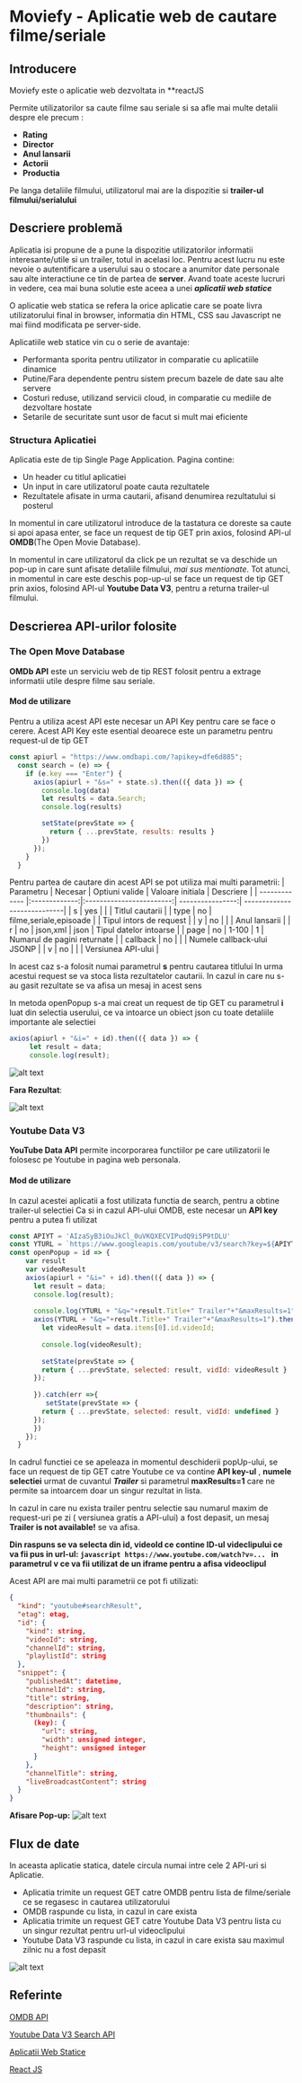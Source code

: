 # Moviefy - Aplicatie web de cautare filme/seriale

## Introducere
Moviefy este o aplicatie web dezvoltata in **reactJS

Permite utilizatorilor sa caute filme sau seriale si sa afle mai multe detalii despre ele precum :

- **Rating**
- **Director**
- **Anul lansarii**
- **Actorii**
- **Productia**

Pe langa detaliile filmului, utilizatorul mai are la dispozitie si **trailer-ul filmului/serialului**

## Descriere problemă 
Aplicatia isi propune de a pune la dispozitie utilizatorilor informatii interesante/utile si un trailer, totul in acelasi loc.
Pentru acest lucru nu este nevoie o autentificare a userului sau o stocare a anumitor date personale sau alte interactiune ce tin de partea de **server**.
Avand toate aceste lucruri in vedere, cea mai buna solutie este aceea a unei ***aplicatii web statice***

O aplicatie web statica se refera la orice aplicatie care se poate livra utilizatorului final in browser, informatia din HTML, CSS sau Javascript ne mai fiind modificata pe server-side.

Aplicatiile web statice vin cu o serie de avantaje:
- Performanta sporita pentru utilizator in comparatie cu aplicatiile dinamice
- Putine/Fara dependente pentru sistem precum bazele de date sau alte servere
- Costuri reduse, utilizand servicii cloud, in comparatie cu mediile de dezvoltare hostate
- Setarile de securitate sunt usor de facut si mult mai eficiente

### Structura Aplicatiei
Aplicatia este de tip Single Page Application.
Pagina contine:
- Un header cu titlul aplicatiei
- Un input in care utilizatorul poate cauta rezultatele
- Rezultatele afisate in urma cautarii, afisand denumirea rezultatului si posterul

In momentul in care utilizatorul introduce de la tastatura ce doreste sa caute si apoi apasa enter, se face un request de tip GET prin axios, folosind API-ul **OMDB**(The Open Movie Database).

In momentul in care utilizatorul da click pe un rezultat se va deschide un pop-up in care sunt afisate detaliile filmului, _mai sus mentionate_. Tot atunci, in momentul in care este deschis pop-up-ul se face un request de tip GET prin axios, folosind API-ul **Youtube Data V3**, pentru a returna trailer-ul filmului.

## Descrierea API-urilor folosite
### The Open Move Database
**OMDb API** este un serviciu web de tip REST folosit pentru a extrage informatii utile despre filme sau seriale.
#### Mod de utilizare
Pentru a utiliza acest API este necesar un API Key pentru care se face o cerere.
Acest API Key este esential deoarece este un parametru pentru request-ul de tip GET 

```javascript
const apiurl = "https://www.omdbapi.com/?apikey=dfe6d885";
  const search = (e) => {
    if (e.key === "Enter") {
      axios(apiurl + "&s=" + state.s).then(({ data }) => {
        console.log(data)
        let results = data.Search;
        console.log(results)

        setState(prevState => {
          return { ...prevState, results: results }
        })
      });
    }
  }
 ```
 Pentru partea de cautare din acest API se pot utiliza mai multi parametrii:
 | Parametru    | Necesar       | Optiuni valide           | Valoare initiala | Descriere                   |
| ------------- |:-------------:|:------------------------:| ----------------:| ----------------------------|
| s             | yes           |                          | <empty>          | Titlul cautarii             |
| type          | no            |   filme,seriale,episoade | <empty>          | Tipul intors de request     |
| y             | no            |                          | <empty>          | Anul lansarii               |
| r             | no            |    json,xml              | json             | Tipul datelor intoarse      |
| page          | no            |    1-100                 | 1                | Numarul de pagini returnate |
| callback      | no            |                          | <empty>          | Numele callback-ului JSONP  |
| v             | no            |                          | <empty>          | Versiunea API-ului          |

 In acest caz s-a folosit numai parametrul **s** pentru cautarea titlului
 In urma acestui request se va stoca lista rezultatelor cautarii. In cazul in care nu s-au gasit rezultate se va afisa un mesaj in acest sens
 
 In metoda openPopup s-a mai creat un request de tip GET cu parametrul **i** luat din selectia userului, ce va intoarce un obiect json cu toate detaliile importante ale selectiei
 ```javascript
 axios(apiurl + "&i=" + id).then(({ data }) => {
      let result = data;
      console.log(result);
 ```
 
 ![alt text](https://github.com/RaresPopaMihai/Moviefy/blob/master/pics/Main%20Page.JPG "Pagina Principala")
 
 **Fara Rezultat**:
 
  ![alt text](https://github.com/RaresPopaMihai/Moviefy/blob/master/pics/Main%20Page%20-%20No%20Result.JPG "Pagina Principala Fara Rezultat")

### Youtube Data V3
**YouTube Data API** permite incorporarea functiilor pe care utilizatorii le folosesc pe Youtube in pagina web personala.
#### Mod de utilizare
In cazul acestei aplicatii a fost utilizata functia de search, pentru a obtine trailer-ul selectiei
Ca si in cazul API-ului OMDB, este necesar un **API key** pentru a putea fi utilizat
```javascript
const APIYT = 'AIzaSyB3iOuJkCl_0uVKQXECVIPudQ9i5P9tDLU'
const YTURL = `https://www.googleapis.com/youtube/v3/search?key=${APIYT}`
const openPopup = id => {
    var result
    var videoResult
    axios(apiurl + "&i=" + id).then(({ data }) => {
      let result = data;
      console.log(result);
      
      console.log(YTURL + "&q="+result.Title+" Trailer"+"&maxResults=1")
      axios(YTURL + "&q="+result.Title+" Trailer"+"&maxResults=1").then(({data}) =>{
        let videoResult = data.items[0].id.videoId;
        
        console.log(videoResult);
        
        setState(prevState => {
        return { ...prevState, selected: result, vidId: videoResult }
      });
        
      }).catch(err =>{
         setState(prevState => {
        return { ...prevState, selected: result, vidId: undefined }
      });
      })
    }); 
  }
```
In cadrul functiei ce se apeleaza in momentul deschiderii popUp-ului, se face un request de tip GET catre Youtube ce va contine **API key-ul** , **numele selectiei** urmat de cuvantul **_Trailer_** si parametrul **maxResults=1** care ne permite sa intoarcem doar un singur rezultat in lista.

In cazul in care nu exista trailer pentru selectie sau numarul maxim de request-uri pe zi ( versiunea gratis a API-ului) a fost depasit, un mesaj **Trailer is not available!** se va afisa.

**Din raspuns se va selecta din id, videoId ce contine ID-ul videclipului ce va fii pus in url-ul: ```javascript https://www.youtube.com/watch?v=... ``` in parametrul v ce va fii utilizat de un iframe pentru a afisa videoclipul**

Acest API are mai multi parametrii ce pot fi utilizati:
```json
{
  "kind": "youtube#searchResult",
  "etag": etag,
  "id": {
    "kind": string,
    "videoId": string,
    "channelId": string,
    "playlistId": string
  },
  "snippet": {
    "publishedAt": datetime,
    "channelId": string,
    "title": string,
    "description": string,
    "thumbnails": {
      (key): {
        "url": string,
        "width": unsigned integer,
        "height": unsigned integer
      }
    },
    "channelTitle": string,
    "liveBroadcastContent": string
  }
}
```
**Afisare Pop-up:**
![alt text](https://github.com/RaresPopaMihai/Moviefy/blob/master/pics/Pop-up.JPG "Pop-up")

## Flux de date
In aceasta aplicatie statica, datele circula numai intre cele 2 API-uri si Aplicatie.
- Aplicatia trimite un request GET catre OMDB pentru lista de filme/seriale ce se regasesc in cautarea utilizatorului
- OMDB raspunde cu lista, in cazul in care exista
- Aplicatia trimite un request GET catre Youtube Data V3 pentru lista cu un singur rezultat pentru url-ul videoclipului
- Youtube Data V3 raspunde cu lista, in cazul in care exista sau maximul zilnic nu a fost depasit

![alt text](https://github.com/RaresPopaMihai/Moviefy/blob/master/pics/Flux%20date.JPG "Flux de date")
## Referinte

[OMDB API](https://www.omdbapi.com/)

[Youtube Data V3 Search API](https://developers.google.com/youtube/v3/docs/search)

[Aplicatii Web Statice](https://www.staticapps.org/articles/defining-static-web-apps/)

[React JS](https://reactjs.org/)
